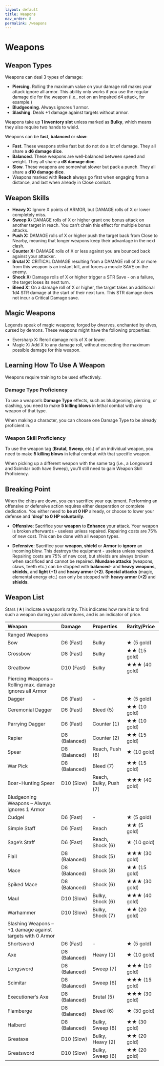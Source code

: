 ```yaml
---
layout: default
title: Weapons
nav_order: 8
permalink: /weapons
---
```

# Weapons
## Weapon Types
Weapons can deal 3 types of damage:

- **Piercing**. Rolling the maximum value on your damage roll makes your attack ignore all armor. This ability only works if you use the regular damage die for the weapon (i.e., not on an Impaired d4 attack, for example.)
- **Bludgeoning**. Always ignores 1 armor.
- **Slashing**. Deals +1 damage against targets without armor.

Weapons take up **1 inventory slot** unless marked as **Bulky**, which means they also require two hands to wield.

Weapons can be **fast**, **balanced** or **slow**:

-	**Fast**. These weapons strike fast but do not do a lot of damage. They all share a **d6 damage dice**. 
-	**Balanced**. These weapons are well-balanced between speed and weight. They all share a **d8 damage dice**.
-	**Slow**. These weapons are somewhat slower but pack a punch. They all share a **d10 damage dice**.
-	Weapons marked with **Reach** always go first when engaging from a distance, and last when already in Close combat.

## Weapon Skills

-	**Heavy X:** Ignore X points of ARMOR, but DAMAGE rolls of X or lower completely miss.
-	**Sweep X:** DAMAGE rolls of X or higher grant one bonus attack on another target in reach. You can’t chain this effect for multiple bonus attacks.
-	**Push X:** DAMAGE rolls of X or higher push the target back from Close to Nearby, meaning that longer weapons keep their advantage in the next clash.
-	**Counter X:** DAMAGE rolls of X or less against you are bounced back against your attacker.
-	**Brutal X:** CRITICAL DAMAGE resulting from a DAMAGE roll of X or more from this weapon is an instant kill, and forces a morale SAVE on the enemy.
-	**Shock X:** Damage rolls of X or higher trigger a STR Save - on a failure, the target loses its next turn.
-	**Bleed X:** On a damage roll of X or higher, the target takes an additional 1d4 STR damage at the start of their next turn. This STR damage does not incur a Critical Damage save.

## Magic Weapons
Legends speak of magic weapons; forged by dwarves, enchanted by elves, cursed by demons. These weapons might have the following properties:
-	Eversharp X: Reroll damage rolls of X or lower.
-	Magic X: Add X to any damage roll, without exceeding the maximum possible damage for this weapon.

## Learning How To Use A Weapon
Weapons require training to be used effectively.

### Damage Type Proficiency
To use a weapon’s **Damage Type** effects, such as bludgeoning, piercing, or slashing, you need to make **5 killing blows** in lethal combat with any weapon of that type.

When making a character, you can choose one Damage Type to be already proficient in.

### Weapon Skill Proficiency
To use the weapon tag (**Brutal**, **Sweep**, etc.) of an individual weapon, you need to make **5 killing blows** in lethal combat with that specific weapon.

When picking up a different weapon with the same tag (i.e., a Longsword and Scimitar both have Sweep), you’ll still need to gain Weapon Skill Proficiency.

## Breaking Point

When the chips are down, you can sacrifice your equipment. Performing an offensive or defensive action requires either desperation or complete dedication. You either need to **be at 0 HP** already, or choose to lower your defense and **'drop' to 0 HP voluntarily**.

- **Offensive**: Sacrifice your **weapon** to **Enhance** your attack. Your weapon is broken afterwards - useless unless repaired. Repairing costs are 75% of new cost. This can be done with all weapon types.

- **Defensive**: Sacrifice your **weapon**, **shield** or **Armor** to **ignore** an incoming blow. This destroys the equipment - useless unless repaired. Repairing costs are 75% of new cost, but shields are always broken when sacrificed and cannot be repaired. **Mundane attacks** (weapons, claws, teeth etc.) can be stopped with **balanced-** and **heavy weapons, shields,** and **light (+1)** and **heavy armor (+2)**. **Special attacks** (magic, elemental energy etc.) can only be stopped with **heavy armor (+2)** and **shields**.

## Weapon List
Stars (★) indicate a weapon’s rarity. This indicates how rare it is to find such a weapon during your adventures, and is an indicator of price.

|Weapon|Damage|Properties|Rarity/Price|
|:----|:----|:----|:----|
|Ranged Weapons|
|Bow|D6 (Fast)|Bulky|★ (5 gold)|
|Crossbow|D8 (Fast)|Bulky|★★ (15 gold)|
|Greatbow|D10 (Fast)|Bulky|★★★ (40 gold)|
|Piercing Weapons – Rolling max. damage ignores all Armor|
|Dagger|D6 (Fast)|-|★ (5 gold)|
|Ceremonial Dagger|D6 (Fast)|Bleed (5)|★★ (10 gold)|
|Parrying Dagger|D6 (Fast)|Counter (1)|★★ (10 gold)|
|Rapier|D8 (Balanced)|Counter (2)|★★ (15 gold)|
|Spear|D8 (Balanced)|Reach, Push (6)|★ (10 gold)|
|War Pick|D8 (Balanced)|Bleed (7)|★★ (15 gold)|
|Boar-Hunting Spear|D10 (Slow)|Reach, Bulky, Push (7)|★★★ (40 gold)|
|Bludgeoning Weapons – Always ignores 1 Armor|
|Cudgel|D6 (Fast)|-|★ (5 gold)|
|Simple Staff|D6 (Fast)|Reach|★★ (5 gold)|
|Sage’s Staff|D6 (Fast)|Reach, Shock (6)|★ (10 gold)|
|Flail|D8 (Balanced)|Shock (5)|★★★ (30 gold)|
|Mace|D8 (Balanced)|Shock (8)|★★ (15 gold)|
|Spiked Mace|D8 (Balanced)|Shock (6)|★★★ (30 gold)|
|Maul|D10 (Slow)|Bulky, Shock (6)|★★★ (40 gold)|
|Warhammer|D10 (Slow)|Bulky, Shock (7)|★★ (20 gold)|
|Slashing Weapons – +1 damage against targets with 0 Armor|
|Shortsword|D6 (Fast)|-|★ (5 gold)|
|Axe|D8 (Balanced)|Heavy (1)|★ (10 gold)|
|Longsword|D8 (Balanced)|Sweep (7)|★★★ (10 gold)|
|Scimitar|D8 (Balanced)|Sweep (6)|★★★ (15 gold)|
|Executioner’s Axe|D8 (Balanced)|Brutal (5)|★★★ (30 gold)|
|Flamberge|D8 (Balanced)|Bleed (6)|★ (30 gold)|
|Halberd|D8 (Balanced)|Bulky, Sweep (8)|★★ (30 gold)|
|Greataxe|D10 (Slow)|Bulky, Heavy (2)|★★ (20 gold)|
|Greatsword|D10 (Slow)|Bulky, Sweep (6)|★★ (20 gold)|
